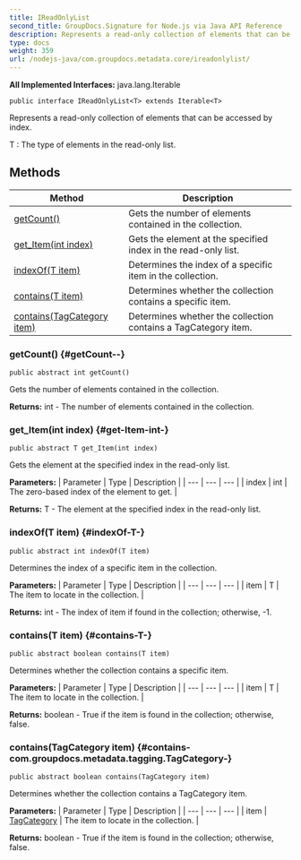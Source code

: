 ```yaml
---
title: IReadOnlyList
second_title: GroupDocs.Signature for Node.js via Java API Reference
description: Represents a read-only collection of elements that can be accessed by index.
type: docs
weight: 359
url: /nodejs-java/com.groupdocs.metadata.core/ireadonlylist/
---
```

**All Implemented Interfaces:**
java.lang.Iterable
```
public interface IReadOnlyList<T> extends Iterable<T>
```

Represents a read-only collection of elements that can be accessed by index.

 T : The type of elements in the read-only list.
## Methods

| Method | Description |
| --- | --- |
| [getCount()](#getCount--) | Gets the number of elements contained in the collection. |
| [get_Item(int index)](#get-Item-int-) | Gets the element at the specified index in the read-only list. |
| [indexOf(T item)](#indexOf-T-) | Determines the index of a specific item in the collection. |
| [contains(T item)](#contains-T-) | Determines whether the collection contains a specific item. |
| [contains(TagCategory item)](#contains-com.groupdocs.metadata.tagging.TagCategory-) | Determines whether the collection contains a TagCategory item. |
### getCount() {#getCount--}
```
public abstract int getCount()
```


Gets the number of elements contained in the collection.

**Returns:**
int - The number of elements contained in the collection.
### get_Item(int index) {#get-Item-int-}
```
public abstract T get_Item(int index)
```


Gets the element at the specified index in the read-only list.

**Parameters:**
| Parameter | Type | Description |
| --- | --- | --- |
| index | int | The zero-based index of the element to get. |

**Returns:**
T - The element at the specified index in the read-only list.
### indexOf(T item) {#indexOf-T-}
```
public abstract int indexOf(T item)
```


Determines the index of a specific item in the collection.

**Parameters:**
| Parameter | Type | Description |
| --- | --- | --- |
| item | T | The item to locate in the collection. |

**Returns:**
int - The index of  item  if found in the collection; otherwise, -1.
### contains(T item) {#contains-T-}
```
public abstract boolean contains(T item)
```


Determines whether the collection contains a specific item.

**Parameters:**
| Parameter | Type | Description |
| --- | --- | --- |
| item | T | The item to locate in the collection. |

**Returns:**
boolean - True if the item is found in the collection; otherwise, false.
### contains(TagCategory item) {#contains-com.groupdocs.metadata.tagging.TagCategory-}
```
public abstract boolean contains(TagCategory item)
```


Determines whether the collection contains a TagCategory item.

**Parameters:**
| Parameter | Type | Description |
| --- | --- | --- |
| item | [TagCategory](../../com.groupdocs.metadata.tagging/tagcategory) | The item to locate in the collection. |

**Returns:**
boolean - True if the item is found in the collection; otherwise, false.
